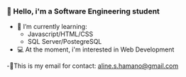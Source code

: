 ### 🦋 Hello, i'm a Software Engineering student 
- 📖 I’m currently learning: 
   - Javascript/HTML/CSS
   - SQL Server/PostegreSQL
- 💻 At the moment, i'm interested in Web Development
   
-🌻This is my email for contact: aline.s.hamano@gmail.com
